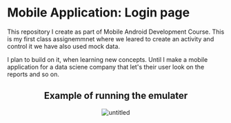 # Mobile Application: Login page
This repository I create as part of Mobile Android Development Course. This is my first class assignemmnet where we leared to create an activity and control it we have also used mock data.

I plan to build on it, when learning new concepts. Until I make a mobile application for a data sciene company that let's their user look on the reports and so on.

<div align = center>

  ## Example of running the emulater


![untitled](https://github.com/sondosaabed/Mobile-Application-Login/assets/65151701/ec290411-6d4a-483e-b6fd-22eaf00b19bb)


</div>

